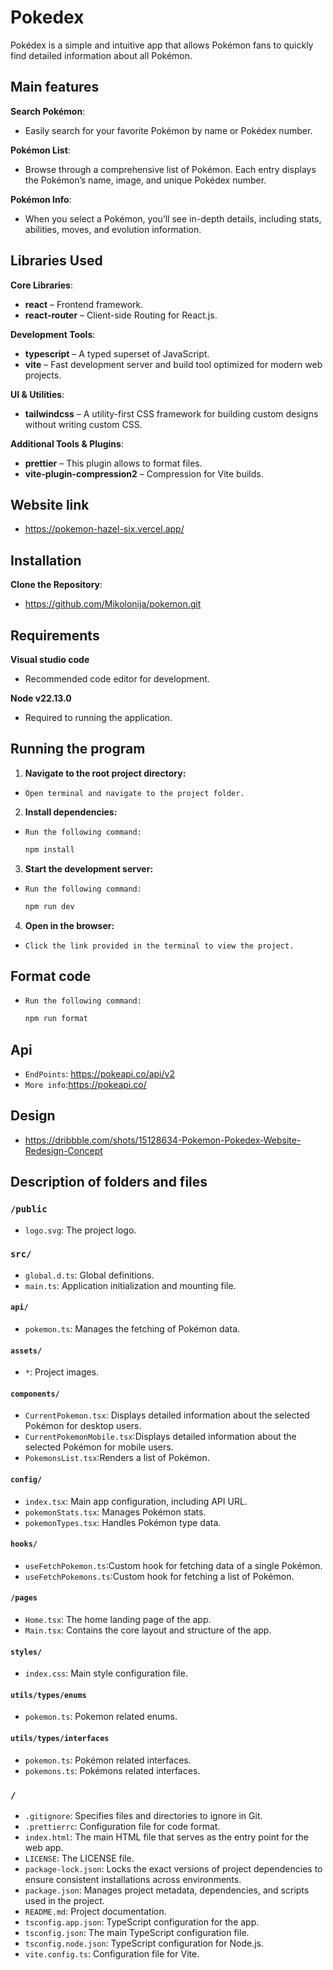 # Pokedex

Pokédex is a simple and intuitive app that allows Pokémon fans to quickly find detailed information about all Pokémon.

## Main features

**Search Pokémon**:

- Easily search for your favorite Pokémon by name or Pokédex number.

**Pokémon List**:

- Browse through a comprehensive list of Pokémon. Each entry displays the Pokémon’s name, image, and unique Pokédex number.

**Pokémon Info**:

- When you select a Pokémon, you’ll see in-depth details, including stats, abilities, moves, and evolution information.

## Libraries Used

**Core Libraries**:

- **react** – Frontend framework.
- **react-router** – Client-side Routing for React.js.

**Development Tools**:

- **typescript** – A typed superset of JavaScript.
- **vite** – Fast development server and build tool optimized for modern web projects.

**UI & Utilities**:

- **tailwindcss** – A utility-first CSS framework for building custom designs without writing custom CSS.

**Additional Tools & Plugins**:

- **prettier** – This plugin allows to format files.
- **vite-plugin-compression2** – Compression for Vite builds.

## Website link

- https://pokemon-hazel-six.vercel.app/

## Installation

**Clone the Repository**:

- https://github.com/Mikolonija/pokemon.git

## Requirements

**Visual studio code**

- Recommended code editor for development.

**Node v22.13.0**

- Required to running the application.

## Running the program

1. **Navigate to the root project directory:**

- `Open terminal and navigate to the project folder.`

2. **Install dependencies:**

- `Run the following command:`

  ```sh
  npm install
  ```

3. **Start the development server:**

- `Run the following command:`

  ```sh
  npm run dev
  ```

4. **Open in the browser:**

- `Click the link provided in the terminal to view the project.`

## Format code

- `Run the following command:`

  ```sh
  npm run format
  ```

## Api

- `EndPoints`: https://pokeapi.co/api/v2
- `More info`:https://pokeapi.co/

## Design

- https://dribbble.com/shots/15128634-Pokemon-Pokedex-Website-Redesign-Concept

## Description of folders and files

### `/public`

- `logo.svg`: The project logo.

### `src/`

- `global.d.ts`: Global definitions.
- `main.ts`: Application initialization and mounting file.

#### `api/`

- `pokemon.ts`: Manages the fetching of Pokémon data.

#### `assets/`

- `*`: Project images.

#### `components/`

- `CurrentPokemon.tsx`: Displays detailed information about the selected Pokémon for desktop users.
- `CurrentPokemonMobile.tsx`:Displays detailed information about the selected Pokémon for mobile users.
- `PokemonsList.tsx`:Renders a list of Pokémon.

#### `config/`

- `index.tsx`: Main app configuration, including API URL.
- `pokemonStats.tsx`: Manages Pokémon stats.
- `pokemonTypes.tsx`: Handles Pokémon type data.

#### `hooks/`

- `useFetchPokemon.ts`:Custom hook for fetching data of a single Pokémon.
- `useFetchPokemons.ts`:Custom hook for fetching a list of Pokémon.

#### `/pages`

- `Home.tsx`: The home landing page of the app.
- `Main.tsx`: Contains the core layout and structure of the app.

#### `styles/`

- `index.css`: Main style configuration file.

#### `utils/types/enums`

- `pokemon.ts`: Pokemon related enums.

#### `utils/types/interfaces`

- `pokemon.ts`: Pokémon related interfaces.
- `pokemons.ts`: Pokémons related interfaces.

### `/`

- `.gitignore`: Specifies files and directories to ignore in Git.
- `.prettierrc`: Configuration file for code format.
- `index.html`: The main HTML file that serves as the entry point for the web app.
- `LICENSE`: The LICENSE file.
- `package-lock.json`: Locks the exact versions of project dependencies to ensure consistent installations across environments.
- `package.json`: Manages project metadata, dependencies, and scripts used in the project.
- `README.md`: Project documentation.
- `tsconfig.app.json`: TypeScript configuration for the app.
- `tsconfig.json`: The main TypeScript configuration file.
- `tsconfig.node.json`: TypeScript configuration for Node.js.
- `vite.config.ts`: Configuration file for Vite.
